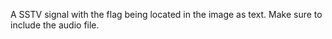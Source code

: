 A SSTV signal with the flag being located in the image as text.
Make sure to include the audio file.
